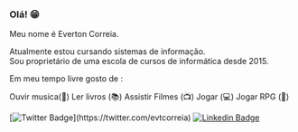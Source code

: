 ### Olá! 😁



Meu nome é Everton Correia.

Atualmente estou cursando sistemas de informação. </br>
Sou proprietário de uma escola de cursos de informática desde 2015.

Em meu tempo livre gosto de :

Ouvir musica(🎵) 
Ler  livros (📚) 
Assistir Filmes (📺)
Jogar (💻)
Jogar RPG (🎲)



[![Twitter Badge](https://img.shields.io/badge/-Twitter-1ca0f1?style=flat-square&labelColor=1ca0f1&logo=twitter&logoColor=white&link=https://twitter.com/felipefialho_)](https://twitter.com/evtcorreia)
[![Linkedin Badge](https://img.shields.io/badge/-LinkedIn-blue?style=flat-square&logo=Linkedin&logoColor=white&link=https://www.linkedin.com/in/felipefialho)](https://www.linkedin.com/in/evtcorreia/)


